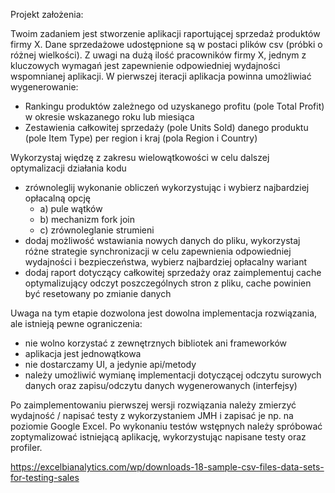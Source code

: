 Projekt założenia:

Twoim zadaniem jest stworzenie aplikacji raportującej sprzedaż produktów firmy X.
Dane sprzedażowe udostępnione są w postaci plików csv (próbki o różnej wielkości).
Z uwagi na dużą ilość pracowników firmy X, jednym z kluczowych wymagań jest zapewnienie odpowiedniej wydajności
wspomnianej aplikacji.
W pierwszej iteracji aplikacja powinna umożliwiać wygenerowanie: 
- Rankingu produktów zależnego od uzyskanego profitu (pole Total Profit) w okresie wskazanego roku lub miesiąca 
- Zestawienia całkowitej sprzedaży (pole Units Sold) danego produktu (pole Item Type) per region i kraj (pola Region i Country)

Wykorzystaj więdzę z zakresu wielowątkowości w celu dalszej optymalizacji działania kodu
- zrównoleglij wykonanie obliczeń wykorzystując i wybierz najbardziej opłacalną opcję
  - a) pule wątków
  - b) mechanizm fork join
  - c) zrównoleglanie strumieni
- dodaj możliwość wstawiania nowych danych do pliku, wykorzystaj różne strategie synchronizacji w celu zapewnienia
  odpowiedniej wydajności i bezpieczeństwa, wybierz najbardziej opłacalny wariant
- dodaj raport dotyczący całkowitej sprzedaży oraz zaimplementuj cache optymalizujący odczyt poszczególnych stron
  z pliku, cache powinien być resetowany po zmianie danych

Uwaga na tym etapie dozwolona jest dowolna implementacja rozwiązania, ale istnieją pewne ograniczenia:
- nie wolno korzystać z zewnętrznych bibliotek ani frameworków
- aplikacja jest jednowątkowa
- nie dostarczamy UI, a jedynie api/metody 
- należy umożliwić wymianę implementacji dotyczącej odczytu surowych danych oraz zapisu/odczytu danych wygenerowanych (interfejsy)

Po zaimplementowaniu pierwszej wersji rozwiązania należy zmierzyć wydajność / napisać testy z wykorzystaniem JMH i zapisać je np. na
poziomie Google Excel. 
Po wykonaniu testów wstępnych należy spróbować zoptymalizować istniejącą aplikację, wykorzystując napisane testy oraz profiler.

https://excelbianalytics.com/wp/downloads-18-sample-csv-files-data-sets-for-testing-sales
